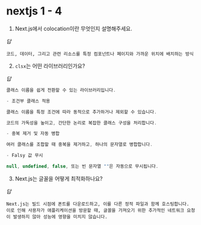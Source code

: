 # nextjs 1 - 4

1. Next.js에서 colocation이란 무엇인지 설명해주세요.

_답_

```
코드, 데이터, 그리고 관련 리소스를 특정 컴포넌트나 페이지와 가까운 위치에 배치하는 방식
```

2. `clsx`는 어떤 라이브러리인가요?

_답_

```js
클래스 이름을 쉽게 전환할 수 있는 라이브러리입니다.

- 조건부 클래스 적용

클래스 이름을 특정 조건에 따라 동적으로 추가하거나 제외할 수 있습니다.

코드의 가독성을 높이고, 간단한 논리로 복잡한 클래스 구성을 처리합니다.

- 중복 제거 및 자동 병합

여러 클래스를 조합할 때 중복을 제거하고, 하나의 문자열로 병합합니다.

- Falsy 값 무시

null, undefined, false, 또는 빈 문자열 ""은 자동으로 무시됩니다.

```

3. Next.js는 글꼴을 어떻게 최적화하나요?

_답_

```
Next.js는 빌드 시점에 폰트를 다운로드하고, 이를 다른 정적 파일과 함께 호스팅합니다.
이로 인해 사용자가 애플리케이션을 방문할 때, 글꼴을 가져오기 위한 추가적인 네트워크 요청이 발생하지 않아 성능에 영향을 미치지 않습니다.
```
